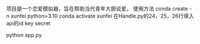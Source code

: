 项目是一个恋爱模拟器，旨在帮助当代青年大胆说爱。
使用方法
conda create -n xunfei python=3.10
conda activate xunfei
在Handle.py的24，25，26行填入api的id key secret 

python app.py
